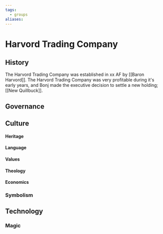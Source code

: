```yaml
---
tags:
  - groups
aliases:
---
```


# Harvord Trading Company
## History
The Harvord Trading Company was established in xx AF by [[Baron Harvord]]. The Harvord Trading Company was very profitable during it's early years, and Bonj made the executive decision to settle a new holding; [[New Quillbuck]].

## Governance
## Culture
#### Heritage
#### Language
#### Values
#### Theology
#### Economics
### Symbolism
## Technology
### Magic